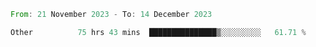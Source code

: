 <!--START_SECTION:waka-->

```rust
From: 21 November 2023 - To: 14 December 2023

Other          75 hrs 43 mins  ███████████████▒░░░░░░░░░   61.71 %
```

<!--END_SECTION:waka-->
